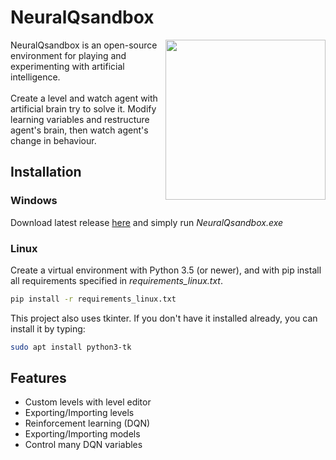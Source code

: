 # NeuralQsandbox

<img align="right" height="256" src="https://raw.githubusercontent.com/Komarovec/NeuralQsandbox/master/icon.png"/>
NeuralQsandbox is an open-source environment for playing and experimenting with artificial intelligence. <br>
<br>
Create a level and watch agent with artificial brain try to solve it. Modify learning variables and restructure agent's brain, then watch agent's change in behaviour. 

## Installation

### Windows
Download latest release [here](https://github.com/Komarovec/NeuralQsandbox/releases) and simply run *NeuralQsandbox.exe*

### Linux
Create a virtual environment with Python 3.5 (or newer), and with pip install all requirements specified in *requirements_linux.txt*.

```bash
pip install -r requirements_linux.txt
```

This project also uses tkinter. If you don't have it installed already, you can install it by typing:

```bash
sudo apt install python3-tk
```

## Features
- Custom levels with level editor
- Exporting/Importing levels
- Reinforcement learning (DQN)
- Exporting/Importing models
- Control many DQN variables
